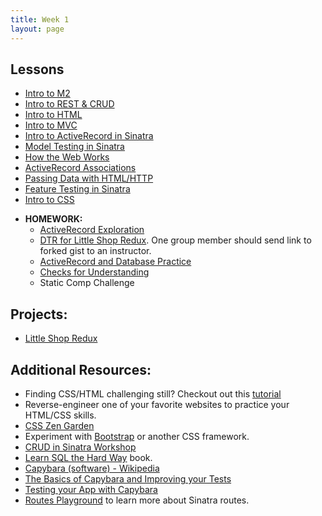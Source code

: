 ```yaml
---
title: Week 1
layout: page
---
```


## Lessons
  - [Intro to M2](../misc/day_1.html)
  - [Intro to REST & CRUD](http://backend.turing.io/module2/lessons/restful_routes_and_crud)
  - [Intro to HTML](http://backend.turing.io/module2/lessons/intro_to_html)
  - [Intro to MVC](http://backend.turing.io/module2/lessons/intro_to_mvc)
  - [Intro to ActiveRecord in Sinatra](http://backend.turing.io/module2/lessons/intro_to_active_record_in_sinatra)
  - [Model Testing in Sinatra](http://backend.turing.io/module2/lessons/model_testing_in_sinatra)
  - [How the Web Works](http://backend.turing.io/module2/lessons/how_the_web_works)
  - [ActiveRecord Associations](http://backend.turing.io/module2/lessons/activerecord_associations)
  - [Passing Data with HTML/HTTP](http://backend.turing.io/module2/lessons/passing_data_with_sinatra)
  - [Feature Testing in Sinatra](http://backend.turing.io/module2/lessons/feature_testing_in_sinatra)
  - [Intro to CSS](http://backend.turing.io/module2/lessons/intro_to_css)

* **HOMEWORK:**
  - [ActiveRecord Exploration](http://backend.turing.io/module2/homework/activerecord_exploration)
  - [DTR for Little Shop Redux](https://github.com/turingschool-projects/little-shop-redux). One group member should send link to forked gist to an instructor.
  - [ActiveRecord and Database Practice](http://backend.turing.io/module2/homework/activerecord_and_database_practice)
  - [Checks for Understanding](https://github.com/turingschool/checks-for-understanding/blob/master/module-2/backend/week_one.md)
  - Static Comp Challenge

## Projects:

* [Little Shop Redux](https://github.com/turingschool-projects/little-shop-redux)

## Additional Resources:

  - Finding CSS/HTML challenging still? Checkout out this [tutorial](https://github.com/turingschool-examples/introductory-static-site)
  - Reverse-engineer one of your favorite websites to practice your HTML/CSS skills.
  - [CSS Zen Garden](http://www.csszengarden.com/)
  - Experiment with [Bootstrap](http://getbootstrap.com/) or another CSS framework.
  - [CRUD in Sinatra Workshop](../misc/crud_in_sinatra_workshop)
  - [Learn SQL the Hard Way](http://sql.learncodethehardway.org/book/) book.
  - [Capybara (software) - Wikipedia](https://en.wikipedia.org/wiki/Capybara_(software))
  - [The Basics of Capybara and Improving your Tests](https://www.sitepoint.com/basics-capybara-improving-tests/)
  - [Testing your App with Capybara](https://github.com/teamcapybara/capybara)
  - [Routes Playground](https://github.com/turingschool/routing_playground) to learn more about Sinatra routes.
